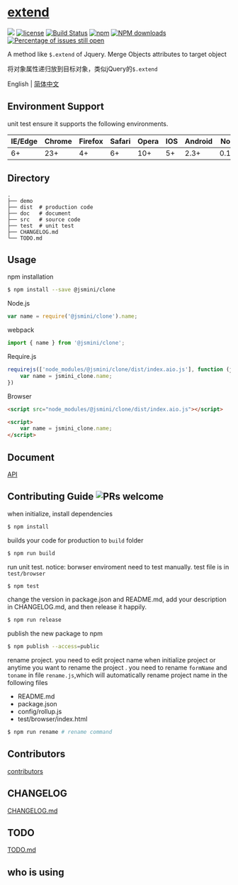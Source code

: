 # [extend](https://github.com/jsmini/extend) 

[![](https://img.shields.io/badge/Powered%20by-jslib%20extend-brightgreen.svg)](https://github.com/yanhaijing/jslib-extend)
[![license](https://img.shields.io/badge/license-MIT-blue.svg)](https://github.com/jsmini/extend/blob/master/LICENSE)
[![Build Status](https://travis-ci.org/jsmini/extend.svg?branch=master)](https://travis-ci.org/jsmini/extend)
[![npm](https://img.shields.io/badge/npm-0.3.1-orange.svg)](https://www.npmjs.com/package/@jsmini/extend)
[![NPM downloads](http://img.shields.io/npm/dm/@jsmini/extend.svg?style=flat-square)](http://www.npmtrends.com/@jsmini/extend)
[![Percentage of issues still open](http://isitmaintained.com/badge/open/jsmini/extend.svg)](http://isitmaintained.com/project/jsmini/extend "Percentage of issues still open")

A method like `$.extend` of Jquery. Merge Objects attributes to target object

将对象属性递归放到目标对象，类似jQuery的`$.extend`

English | [简体中文](./README-zh_CN.md)

## Environment Support

unit test ensure it supports the following environments.

| IE/Edge | Chrome | Firefox | Safari | Opera | IOS  | Android | Node  |
| ------- | ------ | ------- | ------ | ----- | ---- | ------- | ----- |
| 6+      | 23+    | 4+      | 6+     | 10+   | 5+   | 2.3+    | 0.10+ |

## Directory

```
.
├── demo
├── dist  # production code
├── doc   # document
├── src   # source code
├── test  # unit test
├── CHANGELOG.md
└── TODO.md
```

## Usage
npm installation

```bash
$ npm install --save @jsmini/clone
```

Node.js

```js
var name = require('@jsmini/clone').name;
```

webpack

```js
import { name } from '@jsmini/clone';
```

Require.js

```js
requirejs(['node_modules/@jsmini/clone/dist/index.aio.js'], function (jsmini_clone) {
    var name = jsmini_clone.name;
})
```

Browser

```html
<script src="node_modules/@jsmini/clone/dist/index.aio.js"></script>

<script>
    var name = jsmini_clone.name;
</script>
```

## Document

[API](https://github.com/jsmini/extend/blob/master/doc/api.md)

## Contributing Guide  ![PRs welcome](<https://img.shields.io/badge/PRs-welcome-brightgreen.svg>)
when initialize, install dependencies 

```bash
$ npm install
```

builds your code for production to `build` folder

```bash
$ npm run build
```

run unit test.  notice: borwser enviroment need to test manually.  test file is in `test/browser`

```bash
$ npm test
```

change  the  version in package.json and README.md, add your description in CHANGELOG.md, and then release it happily.

```bash
$ npm run release
```

publish the new package to npm

```bash
$ npm publish --access=public
```

rename  project. you need to edit project name when initialize project or anytime you want to rename the project . you need to rename `formName` and `toname` in file `rename.js`,which will automatically rename project name in the following files

- README.md
- package.json
- config/rollup.js
- test/browser/index.html

```bash
$ npm run rename # rename command
```

## Contributors
[contributors](https://github.com/jsmini/clone/graphs/contributors)

## CHANGELOG
[CHANGELOG.md](https://github.com/jsmini/clone/blob/master/CHANGELOG.md)

## TODO
[TODO.md](https://github.com/jsmini/clone/blob/master/TODO.md)

## who is using

